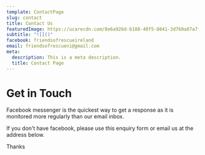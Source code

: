 ```yaml
---
template: ContactPage
slug: contact
title: Contact Us
featuredImage: https://ucarecdn.com/8e6a926d-b188-40f5-8641-3d760a07a7fd/-/crop/450x211/0,104/-/preview/
subtitle: "![]()"
facebook: friendsofrescueireland
email: friendsofrescueni@gmail.com
meta:
  description: This is a meta description.
  title: Contact Page
---
```

# Get in Touch

Facebook messenger is the quickest way to get a response as it is monitored more regularly than our email inbox.

If you don't have facebook, please use this enquiry form or email us at the address below.

Thanks